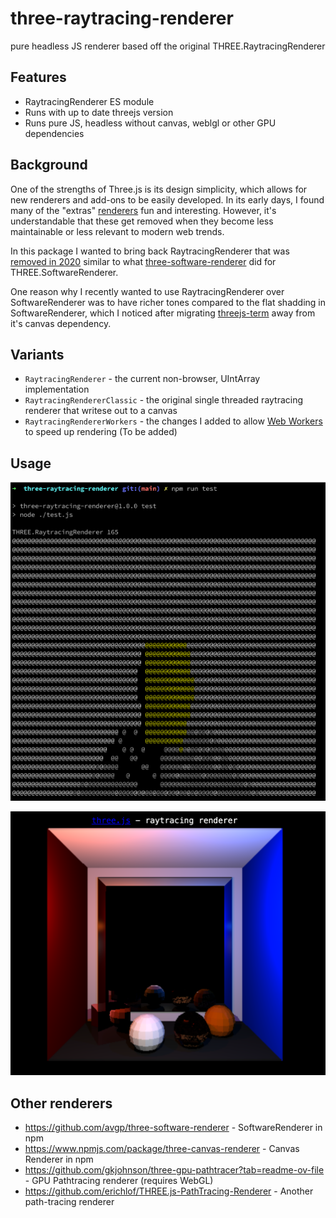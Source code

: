 # three-raytracing-renderer
pure headless JS renderer based off the original THREE.RaytracingRenderer

## Features
- RaytracingRenderer ES module
- Runs with up to date threejs version
- Runs pure JS, headless without canvas, weblgl or other GPU dependencies

## Background

One of the strengths of Three.js is its design simplicity, which allows for new renderers and add-ons to be easily developed. In its early days, I found many of the "extras" [renderers](https://x.com/BlurSpline/status/1801695203541324270) fun and interesting. However, it's understandable that these get removed when they become less maintainable or less relevant to modern web trends.

In this package I wanted to bring back RaytracingRenderer that was [removed in 2020](https://github.com/mrdoob/three.js/pull/18283) similar to what [three-software-renderer](https://www.npmjs.com/package/three-software-renderer) did for THREE.SoftwareRenderer.

One reason why I recently wanted to use RaytracingRenderer over SoftwareRenderer was to have richer tones compared to the flat shadding in SoftwareRenderer, which I noticed after migrating [threejs-term](https://www.npmjs.com/package/threejs-term) away from it's canvas dependency.

## Variants
- `RaytracingRenderer` - the current non-browser, UIntArray implementation
- `RaytracingRendererClassic` - the original single threaded raytracing renderer that writese out to a canvas
- `RaytracingRendererWorkers` - the changes I added to allow [Web Workers](https://github.com/mrdoob/three.js/pull/7671) to speed up rendering (To be added)

## Usage
![terminal-test](screenshots/terminal-test.png)

![browser-test](screenshots/browser-test.png)


## Other renderers
- https://github.com/avgp/three-software-renderer - SoftwareRenderer in npm
- https://www.npmjs.com/package/three-canvas-renderer  - Canvas Renderer in npm
- https://github.com/gkjohnson/three-gpu-pathtracer?tab=readme-ov-file - GPU Pathtracing renderer (requires WebGL)
- https://github.com/erichlof/THREE.js-PathTracing-Renderer - Another path-tracing renderer
